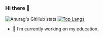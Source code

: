 ### Hi there 👋

![Anurag's GitHub stats](https://github-readme-stats.vercel.app/api?username=Radoslav8812&show_icons=true&theme=radical)  [![Top Langs](https://github-readme-stats.vercel.app/api/top-langs/?username=Radoslav8812&show_icons=true&theme=radical)](https://github.com/anuraghazra/github-readme-stats) 

- 🔭 I’m currently working on my education.
